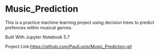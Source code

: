 # Music_Prediction

This is a practice machine learning project using decision trees to predict prefences within musical genres.

Built With
Jupyter Notebook 5.7

Project Link:https://github.com/PaulLunis/Music_Prediction.git

